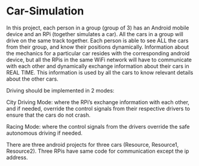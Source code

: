 # Car-Simulation

In this project, each person in a group (group of 3) has an Android mobile device and an RPi (together simulates a car). All the cars in a group will drive on the same track together.
Each person is able to see ALL the cars from their group, and know their positions dynamically. 
Information about the mechanics for a particular car resides with the corresponding android device, but all the RPis in the same WiFi network will have to communicate with each other and dynamically exchange information about their cars in REAL TIME. This information is used by all the cars to know relevant details about the other cars.

Driving should be implemented in 2 modes:

City Driving Mode: where the RPi’s exchange information with each other, and if needed, override the control signals from their respective drivers to ensure that the cars do not crash.

Racing Mode: where the control signals from the drivers override the safe autonomous driving if needed.


There are three android projects for three cars (Resource, Resource1, Resource2).
Three RPis have same code for communication except the ip address.




